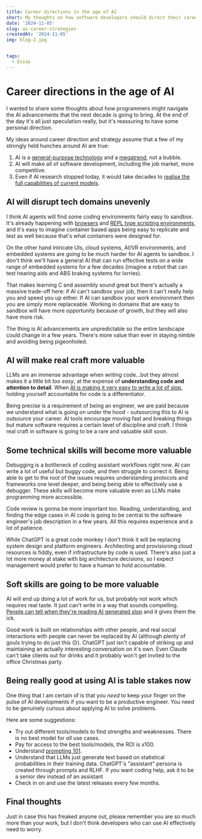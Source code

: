 ```yaml
---
title: Career directions in the age of AI
short: My thoughts on how software developers should direct their careers as we transition into the age of AI
date: '2024-11-05'
slug: ai-career-strategies
createdAt: '2024-11-05'
img: blog-2.jpg


tags:
  - Essay
---
```


# Career directions in the age of AI

I wanted to share some thoughts about how programmers might navigate the AI advancements that the next decade is going to bring. At the end of the day it's all just speculation really, but it's reassuring to have some personal direction. 

My ideas around career direction and strategy assume that a few of my strongly held hunches around AI are true:

1. AI is a [general-purpose technology](https://en.wikipedia.org/wiki/General-purpose_technology) and a [megatrend](https://en.wikipedia.org/wiki/Megatrend), not a bubble. 
2. AI will make all of software development, including the job market, more competitive. 
3. Even if AI research stopped today, it would take decades to [realise the full capabilities of current models](https://interconnected.org/home/2023/11/24/digestion).

## AI will disrupt tech domains unevenly
I think AI agents will find some coding environments fairly easy to sandbox. It's already happening with [browsers](https://www.anthropic.com/news/3-5-models-and-computer-use) and [REPL type scripting environments](https://platform.openai.com/docs/assistants/tools/code-interpreter), and it's easy to imagine container based apps being easy to replicate and test as well because that's what containers were designed for. 

On the other hand intricate UIs, cloud systems, AI/VR environments, and embedded systems are going to be much harder for AI agents to sandbox. I don't think we'll have a general AI that can run effective tests on a wide range of embedded systems for a few decades (imagine a robot that can test hearing aids and ABS braking systems for lorries).

That makes learning C and assembly sound great but there's actually a massive trade-off here: if AI can't sandbox your job, then it can't really help you and speed you up either. If AI can sandbox your work environment then you are simply more replaceable. Working in domains that are easy to sandbox will have more opportunity because of growth, but they will also have  more risk. 

The thing is AI advancements are unpredictable so the entire landscape could change in a few years. There's more value than ever in staying nimble and avoiding being pigeonholed. 

## AI will make real craft more valuable 
LLMs are an immense advantage when writing code...but they almost makes it a little bit *too easy*, at the expense of **understanding code and attention to detail**. When [AI is making it very easy to write a lot of slop](https://github.com/fastai/fastai/pull/40480), holding yourself accountable for code is a differentiator.

Being precise is a requirement of being an engineer, we are paid because we understand what is going on under the hood - outsourcing this to AI is outsource your career. AI tools encourage moving fast and breaking things but mature software requires a certain level of discipline and craft. I think real craft in software is going to be a rare and valuable skill soon.

## Some technical skills will become more valuable 
Debugging is a bottleneck of coding assistant workflows right now. AI can write a lot of useful but buggy code, and then struggle to correct it. Being able to get to the root of the issues requires understanding protocols and frameworks one level deeper, and being being able to effectively use a debugger. These skills will become more valuable even as LLMs make programming more accessible. 

Code review is gonna be more important too. Reading, understanding, and finding the edge cases in AI code is going to be central to the software engineer's job description in a few years. All this requires experience and a lot of patience. 

While ChatGPT is a great code monkey I don't think it will be replacing system design and platform engineers. Architecting and provisioning cloud resources is fiddly, even if infrastructure by code is used. There's also just a lot more money at stake with big architecture decisions, so I expect management would prefer to have a human to hold accountable.

## Soft skills are going to be more valuable
AI will end up doing a lot of work for us, but probably not work which requires real taste. It just can't write in a way that sounds compelling. [People can tell when they're reading AI generated slop](https://www.linkedin.com/pulse/common-words-scream-ai-wrote-mukul-sharma-rawef) and it gives them the ick. 

Good work is built on relationships with other people, and real social interactions with people can never be replaced by AI (although plenty of gouls trying to do just this 😔). ChatGPT just isn't capable of striking up and maintaining an actually interesting conversation on it's own. Even Claude can't take clients out for drinks and it probably won't get invited to the office Christmas party. 

## Being really good at using AI is table stakes now 
One thing that I am certain of is that you *need* to keep your finger on the pulse of AI developments if you want to be a productive engineer. You need to be genuinely curious about applying AI to solve problems. 

Here are some suggestions: 
- Try out different tools/models to find strengths and weaknesses. There is no best model for *all* use cases. 
- Pay for access to the best tools/models, the ROI is x100. 
- Understand [prompting 101](https://help.openai.com/en/articles/6654000-best-practices-for-prompt-engineering-with-the-openai-api). 
- Understand that LLMs just generate text based on statistical probabilities in their training data. ChatGPT's "assistant" persona is created through prompts and RLHF. If you want coding help, ask it to be a senior dev instead of an assistant
- Check in on and use the latest releases every few months.

## Final thoughts 
Just in case this has freaked anyone out, please remember you are so much more than your work, but I don't think developers who can use AI effectively need to worry. 